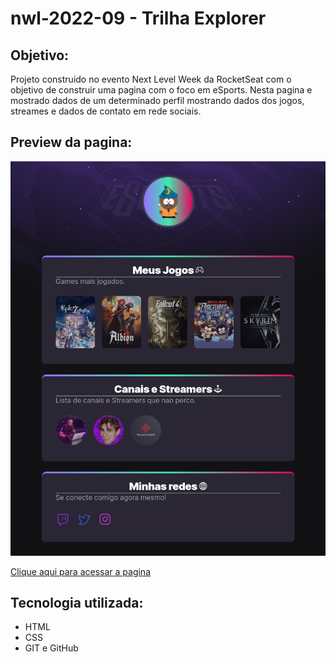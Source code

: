 # nwl-2022-09 - Trilha Explorer

## Objetivo:

Projeto construido no evento Next Level Week da RocketSeat com o objetivo de construir uma pagina com o foco em eSports. Nesta pagina e mostrado dados de um determinado perfil mostrando dados dos jogos, streames e dados de contato em rede sociais.

## Preview da pagina:
![Preview](preview.png)


[Clique aqui para acessar a pagina](https://distro104.github.io/nlw-esport-explorer/)

## Tecnologia utilizada:
* HTML
* CSS
* GIT e GitHub
